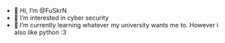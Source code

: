 - 👋 Hi, I’m @FuSkrN
- 👀 I’m interested in cyber security
- 🌱 I’m currently learning whatever my university wants me to. However i also like python :3

<!---
FuSkrN/FuSkrN is a ✨ special ✨ repository because its `README.md` (this file) appears on your GitHub profile.
You can click the Preview link to take a look at your changes.
--->
